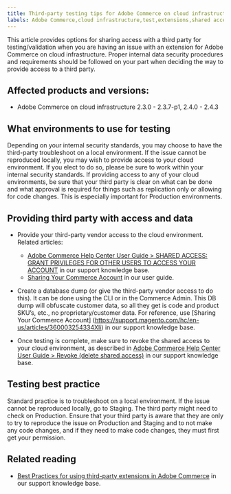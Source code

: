 ```yaml
---
title: Third-party testing tips for Adobe Commerce on cloud infrastructure
labels: Adobe Commerce,cloud infrastructure,test,extensions,shared access,third-pary,2.3.0,2.31,2.3.2,2.3.3,2.3.3-p1,2.3.4,2.3.4-p2,2.3.5,2.3.5-p1,2.3.5-p2,2.3.6,2.3.7.2.3.7-p1,2.4.0,2.4.0-p1,2.4.1,2.4.1-p1,2.4.2,2.4.2-p1,2.4.2-p2,2.4.3
---
```


This article provides options for sharing access with a third party for testing/validation when you are having an issue with an extension for Adobe Commerce on cloud infrastructure.
Proper internal data security procedures and requirements should be followed on your part when deciding the way to provide access to a third party.

## Affected products and versions:

* Adobe Commerce on cloud infrastructure 2.3.0 - 2.3.7-p1, 2.4.0 - 2.4.3

## What environments to use for testing

Depending on your internal security standards, you may choose to have the third-party troubleshoot on a local environment. If the issue cannot be reproduced locally, you may wish to provide access to your cloud environment. If you elect to do so, please be sure to work within your internal security standards. If providing access to any of your cloud environments, be sure that your third party is clear on what can be done and what approval is required for things such as replication only or allowing for code changes. This is especially important for Production environments.

## Providing third party with access and data

* Provide your third-party vendor access to the cloud environment. Related articles:

    * [Adobe Commerce Help Center User Guide > SHARED ACCESS: GRANT PRIVILEGES FOR OTHER USERS TO ACCESS YOUR ACCOUNT](https://support.magento.com/hc/en-us/articles/360000913794#shared-access) in our support knowledge base.
    * [Sharing Your Commerce Account](https://docs.magento.com/user-guide/magento/magento-account-share.html) in our user guide.

* Create a database dump (or give the third-party vendor access to do this). It can be done using the CLI or in the Commerce Admin. This DB dump will obfuscate customer data, so all they get is code and product SKU’s, etc., no proprietary/customer data. For reference, use [Sharing Your Commerce Account] (https://support.magento.com/hc/en-us/articles/360003254334Xli) in our support knowledge base.
* Once testing is complete, make sure to revoke the shared access to your cloud environment, as described in [Adobe Commerce Help Center User Guide > Revoke (delete shared access)](https://support.magento.com/hc/en-us/articles/360000913794#revoke-shared-access) in our support knowledge base.

## Testing best practice

Standard practice is to troubleshoot on a local environment. If the issue cannot be reproduced locally, go to Staging. The third party might need to check on Production. Ensure that your third party is aware that they are only to try to reproduce the issue on Production and Staging and to not make any code changes, and if they need to make code changes, they must first get your permission.

## Related reading

* [Best Practices for using third-party extensions in Adobe Commerce](https://support.magento.com/hc/en-us/articles/360042361152-Best-Practices-for-using-third-party-extensions-in-Magento) in our support knowledge base.
